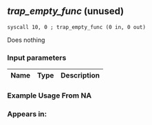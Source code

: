 ## *trap_empty_func* (unused)

`syscall 10, 0 ; trap_empty_func (0 in, 0 out)`

Does nothing

### Input parameters
| Name | Type | Description
|------|------|------------


### Example Usage From NA



### Appears in:



